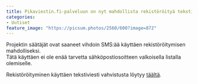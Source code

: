 ```yaml
---
title: Pikaviestin.fi-palveluun on nyt mahdollista rekistöröityä tekstiviesti vahvistuksella
categories:
- Uutiset
feature_image: "https://picsum.photos/2560/600?image=872"
---
```


Projektin säätäjät ovat saaneet vihdoin SMS:ää käyttäen rekistöröitymisen mahdolliseksi.  
Tätä käyttäen ei ole enää tarvetta sähköpostiosoitteen valkoisella listalla olemiselle.

Rekistöröityminen käyttäen tekstiviesti vahvistusta löytyy [täältä](https://login.pikaviestin.fi/if/flow/enrollment-with-sms-verification/).